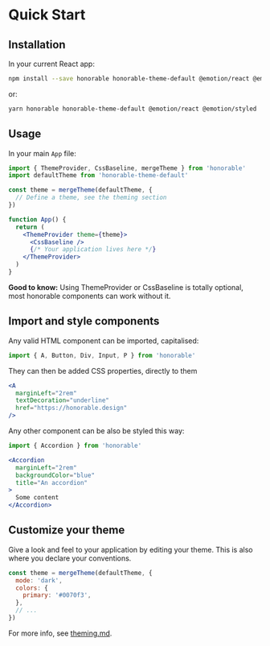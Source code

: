 # Quick Start

## Installation

In your current React app:

```bash
npm install --save honorable honorable-theme-default @emotion/react @emotion/styled
```

or:

```bash
yarn honorable honorable-theme-default @emotion/react @emotion/styled
```

## Usage

In your main `App` file:

```jsx
import { ThemeProvider, CssBaseline, mergeTheme } from 'honorable'
import defaultTheme from 'honorable-theme-default'

const theme = mergeTheme(defaultTheme, {
  // Define a theme, see the theming section
})

function App() {
  return (
    <ThemeProvider theme={theme}>
      <CssBaseline />
      {/* Your application lives here */}
    </ThemeProvider>
  )
}
```

**Good to know:** Using ThemeProvider or CssBaseline is totally optional, most honorable components can work without it.

## Import and style components

Any valid HTML component can be imported, capitalised:

```jsx
import { A, Button, Div, Input, P } from 'honorable'
```

They can then be added CSS properties, directly to them

```jsx
<A
  marginLeft="2rem"
  textDecoration="underline"
  href="https://honorable.design"
/>
```

Any other component can be also be styled this way:

```jsx
import { Accordion } from 'honorable'

<Accordion
  marginLeft="2rem"
  backgroundColor="blue"
  title="An accordion"
>
  Some content
</Accordion>
```

## Customize your theme

Give a look and feel to your application by editing your theme. This is also where you declare your conventions.

```jsx
const theme = mergeTheme(defaultTheme, {
  mode: 'dark',
  colors: {
    primary: '#0070f3',
  },
  // ...
})
```

For more info, see [theming.md](theming.md).
